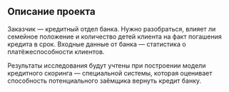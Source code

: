 ## Описание проекта 

Заказчик — кредитный отдел банка. Нужно разобраться, влияет ли семейное положение и 
количество детей клиента на факт погашения кредита в срок. Входные данные от банка — статистика о платёжеспособности клиентов.  

Результаты исследования будут учтены при построении модели кредитного скоринга — специальной системы, которая оценивает способность потенциального заёмщика вернуть кредит банку.  
